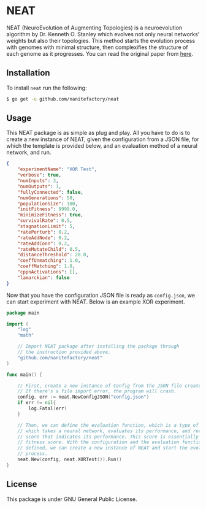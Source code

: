 # NEAT

NEAT (NeuroEvolution of Augmenting Topologies) is a neuroevolution algorithm by 
Dr. Kenneth O. Stanley which evolves not only neural networks' weights but also their 
topologies. This method starts the evolution process with genomes with minimal structure,
then complexifies the structure of each genome as it progresses. You can read the original
paper from [here](http://nn.cs.utexas.edu/downloads/papers/stanley.ec02.pdf).

## Installation
To install `neat` run the following:

```bash
$ go get -u github.com/nanitefactory/neat
```

## Usage

This NEAT package is as simple as plug and play. All you have to do is to create
a new instance of NEAT, given the configuration from a JSON file, for which the
template is provided below, and an evaluation method of a neural network, and 
run.

```json
{
	"experimentName": "XOR Test",
	"verbose": true,
	"numInputs": 3,
	"numOutputs": 1,
	"fullyConnected": false,
	"numGenerations": 50,
	"populationSize": 100,
	"initFitness": 9999.0,
	"minimizeFitness": true,
	"survivalRate": 0.5,
	"stagnationLimit": 5,
	"ratePerturb": 0.2,
	"rateAddNode": 0.2,
	"rateAddConn": 0.2,
	"rateMutateChild": 0.5,
	"distanceThreshold": 20.0,
	"coeffUnmatching": 1.0,
	"coeffMatching": 1.0,
	"cppnActivations": [],
	"lamarckian": false
}
```

Now that you have the configuration JSON file is ready as `config.json`, we can
start experiment with NEAT. Below is an example XOR experiment.

```go
package main

import (
	"log"
	"math"

	// Import NEAT package after installing the package through
	// the instruction provided above.
	"github.com/nanitefactory/neat"
)

func main() {

	// First, create a new instance of Config from the JSON file created above.
	// If there's a file import error, the program will crash.
	config, err := neat.NewConfigJSON("config.json")
	if err != nil{
		log.Fatal(err)
	}

	// Then, we can define the evaluation function, which is a type of function
	// which takes a neural network, evaluates its performance, and returns some
	// score that indicates its performance. This score is essentially a genome's
	// fitness score. With the configuration and the evaluation function we
	// defined, we can create a new instance of NEAT and start the evolution 
	// process.
	neat.New(config, neat.XORTest()).Run()
}

```

## License
This package is under GNU General Public License.
